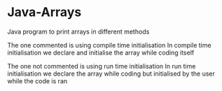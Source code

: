 # Java-Arrays
Java program to print arrays in different methods 

The one commented is using compile time initialisation
  In compile time initialisation we declare and initialise the array while coding itself
  
The one not commented is using run time initialisation
  In run time initialisation we declare the array while coding but initialised by the user while the code is ran
